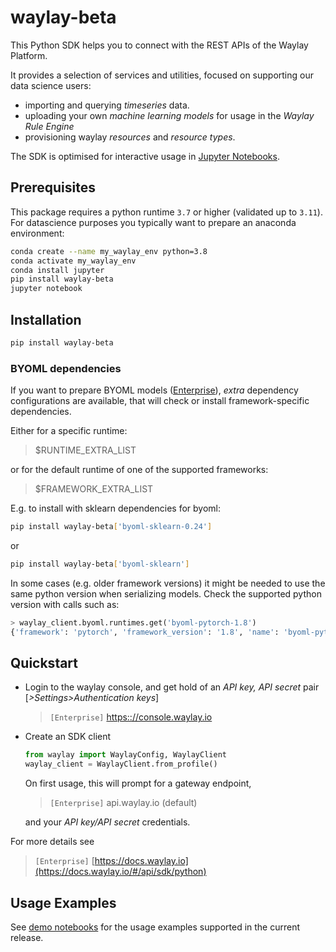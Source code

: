 
# waylay-beta

This Python SDK helps you to connect with the REST APIs of the Waylay Platform.

It provides a selection of services and utilities, focused on supporting our data science users:
* importing and querying _timeseries_ data.
* uploading your own _machine learning models_ for usage in the _Waylay Rule Engine_
* provisioning waylay _resources_ and _resource types_.

The SDK is optimised for interactive usage in [Jupyter Notebooks](https://jupyter.org/).

## Prerequisites
This package requires a python runtime `3.7` or higher (validated up to `3.11`). 
For datascience purposes you typically want to prepare an anaconda environment:
```bash
conda create --name my_waylay_env python=3.8
conda activate my_waylay_env
conda install jupyter
pip install waylay-beta
jupyter notebook 
```

## Installation

```bash
pip install waylay-beta
```

### BYOML dependencies

If you want to prepare BYOML models ([Enterprise](http://docs.waylay.io/#/features/byoml/)), _extra_ dependency configurations are available, that will check or install framework-specific dependencies.

Either for a specific runtime:
> $RUNTIME_EXTRA_LIST

or for the default runtime of one of the supported frameworks:
> $FRAMEWORK_EXTRA_LIST

E.g. to install with sklearn dependencies for byoml:
```bash
pip install waylay-beta['byoml-sklearn-0.24']
```
or
```bash
pip install waylay-beta['byoml-sklearn']
```

In some cases (e.g. older framework versions) it might be needed to use the same python version
when serializing models. Check the supported python version with calls such as:
```python
> waylay_client.byoml.runtimes.get('byoml-pytorch-1.8')
{'framework': 'pytorch', 'framework_version': '1.8', 'name': 'byoml-pytorch-1.8', 'python_version': '3.7'}
```

## Quickstart

* Login to the waylay console, and get hold of an _API key, API secret_ pair \[*>Settings>Authentication keys*\] 
  > `[Enterprise]` [https:://console.waylay.io](https://console.waylay.io/administration/settings/keys)

* Create an SDK client
  ```python
  from waylay import WaylayConfig, WaylayClient
  waylay_client = WaylayClient.from_profile()
  ```
  On first usage, this will prompt for a gateway endpoint,
  > `[Enterprise]` api.waylay.io (default)

  and your _API key/API secret_ credentials. 

For more details see 
> `[Enterprise]` [https://docs.waylay.io](https://docs.waylay.io/#/api/sdk/python)

## Usage Examples
See [demo notebooks](https://github.com/waylayio/demo-general/tree/master/python-sdk) for the usage examples supported in the current release.